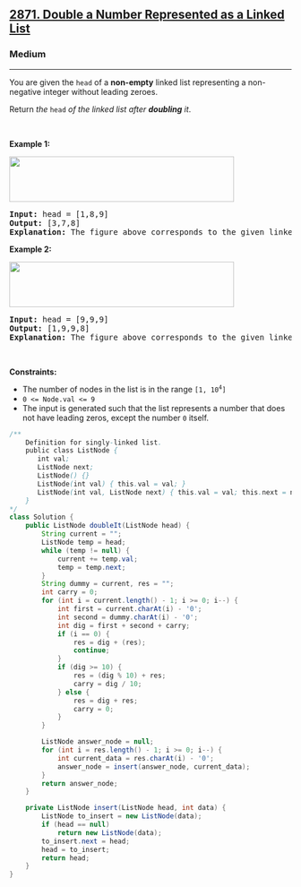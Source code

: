 <h2><a href="https://leetcode.com/problems/double-a-number-represented-as-a-linked-list">2871. Double a Number Represented as a Linked List</a></h2><h3>Medium</h3><hr><p>You are given the <code>head</code> of a <strong>non-empty</strong> linked list representing a non-negative integer without leading zeroes.</p>

<p>Return <em>the </em><code>head</code><em> of the linked list after <strong>doubling</strong> it</em>.</p>

<p>&nbsp;</p>
<p><strong class="example">Example 1:</strong></p>
<img alt="" src="https://assets.leetcode.com/uploads/2023/05/28/example.png" style="width: 401px; height: 81px;" />
<pre>
<strong>Input:</strong> head = [1,8,9]
<strong>Output:</strong> [3,7,8]
<strong>Explanation:</strong> The figure above corresponds to the given linked list which represents the number 189. Hence, the returned linked list represents the number 189 * 2 = 378.
</pre>

<p><strong class="example">Example 2:</strong></p>
<img alt="" src="https://assets.leetcode.com/uploads/2023/05/28/example2.png" style="width: 401px; height: 81px;" />
<pre>
<strong>Input:</strong> head = [9,9,9]
<strong>Output:</strong> [1,9,9,8]
<strong>Explanation:</strong> The figure above corresponds to the given linked list which represents the number 999. Hence, the returned linked list reprersents the number 999 * 2 = 1998. 
</pre>

<p>&nbsp;</p>
<p><strong>Constraints:</strong></p>

<ul>
	<li>The number of nodes in the list is in the range <code>[1, 10<sup>4</sup>]</code></li>
	<li><font face="monospace"><code>0 &lt;= Node.val &lt;= 9</code></font></li>
	<li>The input is generated such that the list represents a number that does not have leading zeros, except the number <code>0</code> itself.</li>
</ul>

```java
/**
    Definition for singly-linked list.
    public class ListNode {
       int val;
       ListNode next;
       ListNode() {}
       ListNode(int val) { this.val = val; }
       ListNode(int val, ListNode next) { this.val = val; this.next = next; }
    }
*/
class Solution {
    public ListNode doubleIt(ListNode head) {
        String current = "";
        ListNode temp = head;
        while (temp != null) {
            current += temp.val;
            temp = temp.next;
        }
        String dummy = current, res = "";
        int carry = 0;
        for (int i = current.length() - 1; i >= 0; i--) {
            int first = current.charAt(i) - '0';
            int second = dummy.charAt(i) - '0';
            int dig = first + second + carry;
            if (i == 0) {
                res = dig + (res);
                continue;
            }
            if (dig >= 10) {
                res = (dig % 10) + res;
                carry = dig / 10;
            } else {
                res = dig + res;
                carry = 0;
            }
        }

        ListNode answer_node = null;
        for (int i = res.length() - 1; i >= 0; i--) {
            int current_data = res.charAt(i) - '0';
            answer_node = insert(answer_node, current_data);
        }
        return answer_node;
    }

    private ListNode insert(ListNode head, int data) {
        ListNode to_insert = new ListNode(data);
        if (head == null)
            return new ListNode(data);
        to_insert.next = head;
        head = to_insert;
        return head;
    }
}
```

